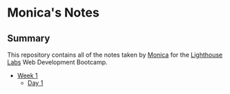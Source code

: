 # Monica's Notes

## Summary 

This repository contains all of the notes taken by [Monica](https://github.com/MonicaLuca) for the [Lighthouse Labs](https://www.lighthouselabs.ca/) Web Development Bootcamp.

* [Week 1](/Week_1)
  * [Day 1](/Day_1)